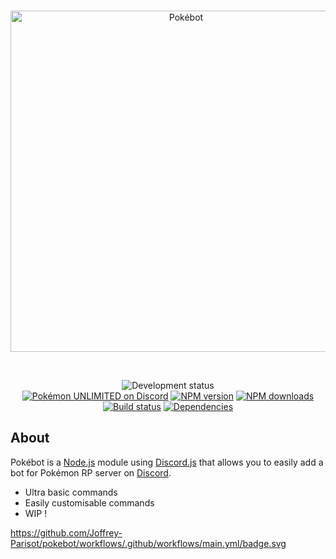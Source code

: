 <div align="center">
  <br />
  <p>
    <img src="./assets/img/pokébot-logo.jpg" width="546" alt="Pokébot" />
  </p>
  <br /> 
  <p>
    <img src="https://img.shields.io/badge/development-wip-important" alt="Development status" />
    <br>
    <a href="https://discord.gg/6JfjZ37CZR"><img src="https://img.shields.io/discord/776002318818476052?color=7289da&logo=discord&logoColor=white" alt="Pokémon UNLIMITED on Discord" /></a>
    <a href="https://www.npmjs.com/package/@joffrey-parisot/pokebot"><img src="https://img.shields.io/npm/v/@joffrey-parisot/pokebot?maxAge=3600" alt="NPM version" /></a>
    <a href="https://www.npmjs.com/package/@joffrey-parisot/pokebot"><img src="https://img.shields.io/npm/dt/@joffrey-parisot/pokebot?maxAge=3600" alt="NPM downloads" /></a>
    <a href="https://github.com/Joffrey-Parisot/pokebot/actions"><img src="https://github.com/Joffrey-Parisot/pokebot/workflows/Publish/badge.svg" alt="Build status" /></a>
    <a href="https://david-dm.org/Joffrey-Parisot/pokebot"><img src="https://img.shields.io/david/Joffrey-Parisot/pokebot?maxAge=3600" alt="Dependencies" /></a>
  </p>
</div>

## About

Pokébot is a [Node.js](https://nodejs.org) module using [Discord.js](https://github.com/discordjs/discord.js) that allows you to easily add a bot for Pokémon RP server on [Discord](https://discord.com).

- Ultra basic commands
- Easily customisable commands
- WIP !

https://github.com/Joffrey-Parisot/pokebot/workflows/.github/workflows/main.yml/badge.svg